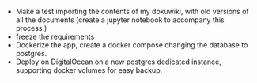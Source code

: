 - Make a test importing the contents of my dokuwiki, with old versions of all the documents (create a jupyter notebook to accompany this process.)
- freeze the requirements
- Dockerize the app, create a docker compose changing the database to postgres.
- Deploy on DigitalOcean on a new postgres dedicated instance, supporting docker volumes for easy backup.
 